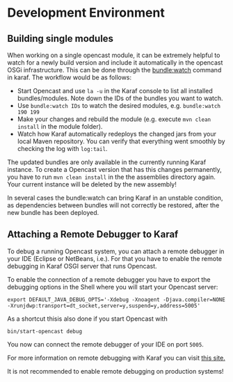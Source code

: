 Development Environment
======================

Building single modules
-----------------------

When working on a single opencast module, it can be extremely helpful to watch for a newly build version and include it automatically in the opencast OSGi infrastructure.
This can be done through the [bundle:watch](https://karaf.apache.org/manual/latest/commands/bundle-watch.html) command in karaf. The workflow would be as follows:

 - Start Opencast and use `la -u` in the Karaf console to list all installed bundles/modules. Note down the IDs of the bundles you want to watch.
 - Use `bundle:watch IDs` to watch the desired modules, e.g. `bundle:watch 190 199`
 - Make your changes and rebuild the module (e.g. execute `mvn clean install` in the module folder).
 - Watch how Karaf automatically redeploys the changed jars from your local Maven repository. You can verify that everything went smoothly by checking the log with `log:tail`.

The updated bundles are only available in the currently running Karaf instance. To create a Opencast version that has this changes permanently, you have to run `mvn clean install` in the the assemblies directory again. Your current instance will be deleted by the new assembly! 

In several cases the bundle:watch can bring Karaf in an unstable condition, as dependencies between bundles will not correctly be restored, after the new bundle has been deployed.


Attaching a Remote Debugger to Karaf
------------------------------------

To debug a running Opencast system, you can attach a remote debugger in your IDE (Eclipse or NetBeans, i.e.). For that you have to enable the remote debugging in Karaf OSGI server that runs Opencast.

To enable the connection of a remote debugger you have to export the debugging options in the Shell where you will start your Opencast server:

`export DEFAULT_JAVA_DEBUG_OPTS='-Xdebug -Xnoagent -Djava.compiler=NONE -Xrunjdwp:transport=dt_socket,server=y,suspend=y,address=5005'`

As a shortcut thisis also done if you start Opencast with

`bin/start-opencast debug`

You now can connect the remote debugger of your IDE on port `5005`.

For more information on remote debugging with Karaf you can visit [this site.](https://karaf.apache.org/manual/latest-2.2.x/developers-guide/debugging.html)

It is not recommended to enable remote debugging on production systems!

